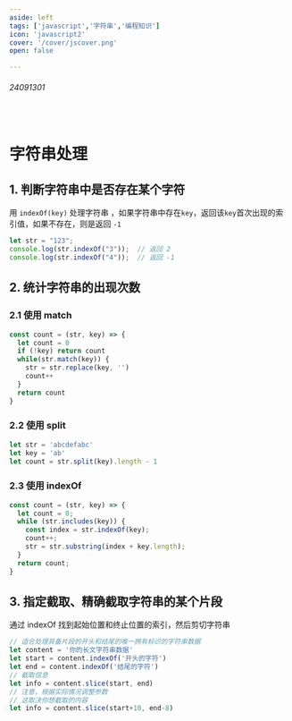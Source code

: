 ```yaml
---
aside: left
tags: ['javascript','字符串','编程知识']
icon: 'javascript2'
cover: '/cover/jscover.png'
open: false

---
```

 
###### 24091301
 
<br/>
 


# 字符串处理


## 1. 判断字符串中是否存在某个字符

用 `indexOf(key)` 处理字符串 ，如果字符串中存在`key`，返回该`key`首次出现的索引值，如果不存在，则是返回 `-1`

```js
let str = "123";
console.log(str.indexOf("3"));  // 返回 2
console.log(str.indexOf("4"));  // 返回 -1

```

## 2. 统计字符串的出现次数

### 2.1 使用 match 

```js
const count = (str, key) => {
  let count = 0
  if (!key) return count
  while(str.match(key)) {
    str = str.replace(key, '')
    count++
  }
  return count
}
```

### 2.2 使用 split

```js
let str = 'abcdefabc'
let key = 'ab'
let count = str.split(key).length - 1
```

### 2.3 使用 indexOf

```js
const count = (str, key) => {
  let count = 0;
  while (str.includes(key)) {
    const index = str.indexOf(key);
    count++;
    str = str.substring(index + key.length);
  }
  return count;
}
```

## 3. 指定截取、精确截取字符串的某个片段

通过 indexOf 找到起始位置和终止位置的索引，然后剪切字符串  

```js
// 适合处理具备片段的开头和结尾的唯一拥有标识的字符串数据
let content = '你的长文字符串数据'
let start = content.indexOf('开头的字符')  
let end = content.indexOf('结尾的字符')
// 截取信息
let info = content.slice(start, end)
// 注意，根据实际情况调整参数
// 这取决你想截取的内容
let info = content.slice(start+10, end-8)
```